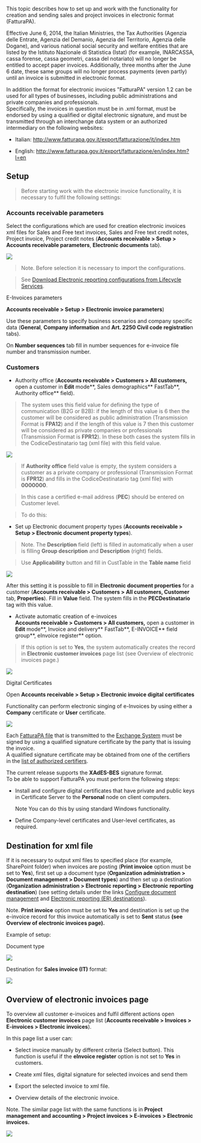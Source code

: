 This topic describes how to set up and work with the functionality for creation
and sending sales and project invoices in electronic format (FatturaPA).  
  
Effective June 6, 2014, the Italian Ministries, the Tax Authorities (Agenzia
delle Entrate, Agenzia del Demanio, Agenzia del Territorio, Agenzia delle
Dogane), and various national social security and welfare entities that are
listed by the Istituto Nazionale di Statistica (Istat) (for example, INARCASSA,
cassa forense, cassa geometri, cassa del notariato) will no longer be entitled
to accept paper invoices. Additionally, three months after the June 6 date,
these same groups will no longer process payments (even partly) until an invoice
is submitted in electronic format.

In addition the format for electronic invoices "FatturaPA" version 1.2 can be
used for all types of businesses, including public administrations and private
companies and professionals.  
Specifically, the invoices in question must be in .xml format, must be endorsed
by using a qualified or digital electronic signature, and must be transmitted
through an interchange data system or an authorized intermediary on the
following websites:

-   Italian: <http://www.fatturapa.gov.it/export/fatturazione/it/index.htm>

-   English: <http://www.fatturapa.gov.it/export/fatturazione/en/index.htm?l=en>

Setup
-----

>   Before starting work with the electronic invoice functionality, it is
>   necessary to fulfil the following settings:

### Accounts receivable parameters

Select the configurations which are used for creation electronic invoices xml
files for Sales and Free text invoices, Sales and Free text credit notes,
Project invoice, Project credit notes (**Accounts receivable \> Setup \>
Accounts receivable parameters**, **Electronic documents** tab).

![](media/61978787ad8b1b2cc43951c15e6d87a9.png)

>   Note. Before selection it is necessary to import the configurations.

>   See [Download Electronic reporting configurations from Lifecycle
>   Services](https://docs.microsoft.com/en-us/dynamics365/unified-operations/dev-itpro/analytics/download-electronic-reporting-configuration-lcs).

E-Invoices parameters

**Accounts receivable \> Setup \> Electronic invoice parameters**)

Use these parameters to specify business scenarios and company specific data
(**General**, **Company information** and **Art. 2250 Civil code registratio**n
tabs).

On **Number sequences** tab fill in number sequences for e-invoice file number
and transmission number.

### Customers 

-   Authority office (**Accounts receivable \> Customers \> All customers,**
    open a customer in **Edit** mode**, Sales demographics** FastTab**,
    Authority office** field).

>   The system uses this field value for defining the type of communication (B2G
>   or B2B): if the length of this value is 6 then the customer will be
>   considered as public administration (Transmission Format is **FPA12**) and
>   if the length of this value is 7 then this customer will be considered as
>   private companies or professionals (Transmission Format is **FPR12**). In
>   these both cases the system fills in the CodiceDestinatario tag (xml file)
>   with this field value.

![](media/0c7bf0e30d7c567b33f1239539d4c3a0.png)

>   If **Authority office** field value is empty, the system considers a
>   customer as a private company or professional (Transmission Format is
>   **FPR12**) and fills in the CodiceDestinatario tag (xml file) with
>   **0000000**.

>   In this case a certified e-mail address (**PEC**) should be entered on
>   Customer level.

>   To do this:

-   Set up Electronic document property types (**Accounts receivable \> Setup \>
    Electronic document property types**).

>   Note. The **Description** field (left) is filled in automatically when a
>   user is filling **Group description** and **Description** (right) fields.

>   Use **Applicability** button and fill in CustTable in the **Table name**
>   field

![](media/9682e5f4c1e943f95fd4d8394aa4a574.png)

  
After this setting it is possible to fill in **Electronic document properties**
for a customer (**Accounts receivable \> Customers \> All customers, Customer**
tab, **Properties**). Fill in **Value** field. The system fills in the
**PECDestinatario** tag with this value.

-   Activate automatic creation of e-invoices  
    **Accounts receivable \> Customers \> All customers,** open a customer in
    **Edit** mode**, Invoice and delivery** FastTab**, E-INVOICE** field
    group**, eInvoice register** option.

>   If this option is set to **Yes**, the system automatically creates the
>   record in **Electronic customer invoices** page list (see Overview of
>   electronic invoices page.)

![](media/e4b1537f04c5879042ccee49f204549b.png)

Digital Certificates

Open **Accounts receivable \> Setup \> Electronic invoice digital certificates**

Functionality can perform electronic singing of e-Invoices by using either a
**Company** certificate or **User** certificate.

![](media/2ebc2d6ff94ecfac79495f941a250f3b.png)

Each [FatturaPA
file](http://www.fatturapa.gov.it/export/fatturazione/en/b-2.htm) that is
transmitted to the [Exchange
System](http://www.fatturapa.gov.it/export/fatturazione/en/sdi.htm) must be
signed by using a qualified signature certificate by the party that is issuing
the invoice.  
A qualified signature certificate may be obtained from one of the certifiers in
the [list of authorized
certifiers](http://www.digitpa.gov.it/firma-digitale/certificatori-accreditati).  
  
The current release supports the **XAdES-BES** signature format.  
To be able to support FatturaPA you must perform the following steps:

-   Install and configure digital certificates that have private and public keys
    in Certificate Server to the **Personal** node on client computers.  
      
    Note You can do this by using standard Windows functionality.

-   Define Company-level certificates and User-level certificates, as required.

Destination for xml file
------------------------

If it is necessary to output xml files to specified place (for example,
SharePoint folder) when invoices are posting (**Print invoice** option must be
set to **Yes**), first set up a document type (**Organization administration \>
Document management \> Document types**) and then set up a destination
(**Organization administration \> Electronic reporting \> Electronic reporting
destination**) (see setting details under the links [Configure document
management](https://docs.microsoft.com/en-us/dynamics365/fin-ops-core/fin-ops/organization-administration/configure-document-management)
and [Electronic reporting (ER)
destinations](https://docs.microsoft.com/en-us/dynamics365/fin-ops-core/dev-itpro/analytics/electronic-reporting-destinations)).

Note. **Print invoice** option must be set to **Yes** and destination is set up
the e-invoice record for this invoice automatically is set to **Sent** status
**(**see Overview of electronic invoices page)**.**

Example of setup:

Document type

![](media/8135efc23a86ab6e3cce18968f51bbc6.png)

Destination for **Sales invoice (IT)** format:

![](media/878f926d89de95507701ba1fcd20e983.png)

Overview of electronic invoices page 
-------------------------------------

To overview all customer e-invoices and fulfil different actions open
**Electronic customer invoices** page list (**Accounts receivable \> Invoices \>
E-invoices \> Electronic invoices**).

In this page list a user can:

-   Select invoice manually by different criteria (Select button). This function
    is useful if the **eInvoice register** option is not set to **Yes** in
    customers.

-   Create xml files, digital signature for selected invoices and send them

-   Export the selected invoice to xml file.

-   Overview details of the electronic invoice.

Note. The similar page list with the same functions is in **Project management
and accounting \> Project invoices \> E-invoices \> Electronic invoices.**

![](media/840e8c82e59042cf282bbdc621e8022f.png)

 
